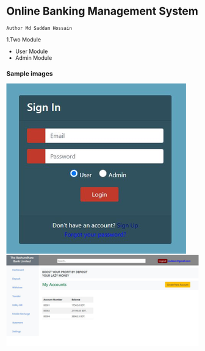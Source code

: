 # Online Banking Management System
```
Author Md Saddam Hossain
```
1.Two Module

- User Module
- Admin Module
  
### Sample images
![login](Image\login.JPG)
![Home](Image\userHomePage.JPG)